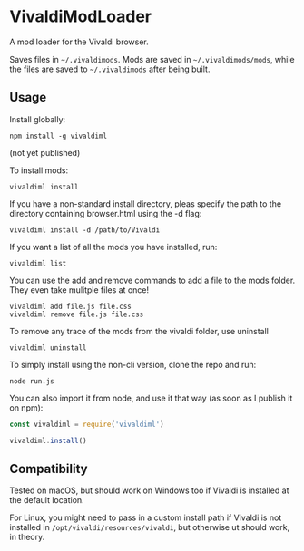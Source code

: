 # VivaldiModLoader

A mod loader for the Vivaldi browser.

Saves files in `~/.vivaldimods`. Mods are saved in `~/.vivaldimods/mods`, while the files are saved to `~/.vivaldimods` after being built.

## Usage
Install globally:
```
npm install -g vivaldiml
```
(not yet published)

To install mods:
```
vivaldiml install
```

If you have a non-standard install directory, pleas specify the path to the directory containing browser.html using the -d flag:
```
vivaldiml install -d /path/to/Vivaldi
```

If you want a list of all the mods you have installed, run:
```
vivaldiml list
```

You can use the add and remove commands to add a file to the mods folder. They even take mulitple files at once!
```
vivaldiml add file.js file.css
vivaldiml remove file.js file.css
```

To remove any trace of the mods from the vivaldi folder, use uninstall
```
vivaldiml uninstall
```

To simply install using the non-cli version, clone the repo and run:
```
node run.js
```

You can also import it from node, and use it that way (as soon as I publish it on npm):
```javascript
const vivaldiml = require('vivaldiml')

vivaldiml.install()
```


## Compatibility
Tested on macOS, but should work on Windows too if Vivaldi is installed at the default location.

For Linux, you might need to pass in a custom install path if Vivaldi is not installed in `/opt/vivaldi/resources/vivaldi`, but otherwise ut should work, in theory.

